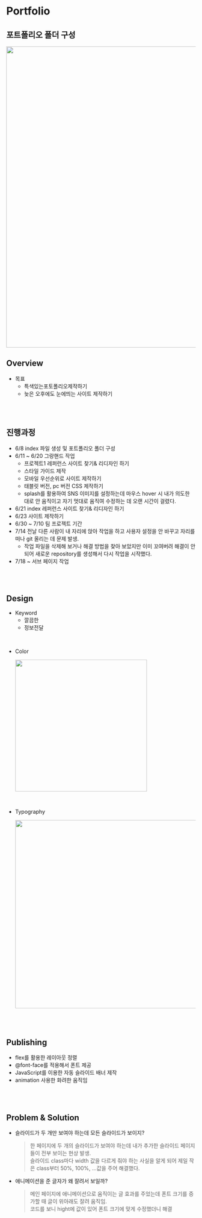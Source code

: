 # Portfolio

## 포트폴리오 폴더 구성

<img src="https://github.com/hyunk07/Portfolio/assets/127369525/544bc4bf-7ca3-41fc-be4d-ebfdfeb3af1d" width="800" >

## Overview
- 목표
	 - 특색있는포토폴리오제작하기
	 - 늦은 오후에도 눈에띄는 사이트 제작하기
  
<br>
<br>

 ## 진행과정
- 6/8 index 파일 생성 및 포트폴리오 폴더 구성
- 6/11 ~ 6/20 그랑핸드 작업
 	- 프로젝트1 레퍼런스 사이트 찾기& 리디자인 하기
	- 스타일 가이드 제작
	- 모바일 우선순위로 사이트 제작하기
	- 태블릿 버전, pc 버전 CSS 제작하기
	- splash를 활용하여 SNS 이미지를 설정하는데 마우스 hover 시 내가 의도한 대로 안 움직이고 자기 멋대로 움직여 수정하는 데 오랜 시간이 걸렸다.
- 6/21 index 레퍼런스 사이트 찾기& 리디자인 하기
- 6/23 사이트 제작하기
- 6/30 ~ 7/10 팀 프로젝트 기간
- 7/14 전날 다른 사람이 내 자리에 앉아 작업을 하고 사용자 설정을 안 바꾸고 자리를 떠나 git 올리는 데 문제 발생.
	- 작업 파일을 삭제해 보거나 해결 방법을 찾아 보았지만 이미 꼬여버려 해결이 안 되어 새로운 repository를 생성해서 다시 작업을 시작했다.
- 7/18 ~ 서브 페이지 작업
 
<br>
<br>

## Design
- Keyword
	- 깔끔한
	- 정보전달
 <br>
 
- Color

	<img src="https://github.com/hyunk07/Portfolio/assets/127369525/c79d97d8-b602-428c-8166-5d85fc8812c5" width="350" >
<br>

- Typography

	<img src="https://github.com/hyunk07/Portfolio/assets/127369525/3fb25741-294f-4167-b4ef-a848c6147c51" width="500" >


<br>
<br>

## Publishing
- flex를 활용한 레이아웃 정렬
- @font-face를 적용해서 폰트 제공
- JavaScript를 이용한 자동 슬라이드 배너 제작
- animation 사용한 화려한 움직임

<br>
<br>

## Problem & Solution
- 슬라이드가 두 개만 보여야 하는데 모든 슬라이드가 보이지?

	> 한 페이지에 두 개의 슬라이드가 보여야 하는데 내가 추가한 슬라이드 페이지들이 전부 보이는 현상 발생. <br>
	슬라이드 class마다 width 값을 다르게 줘야 하는 사실을 알게 되어 제일 작은 class부터 50%, 100%, ...값을 주어 해결했다.
- 애니메이션을 준 글자가 왜 잘려서 보일까?
	> 메인 페이지에 애니메이션으로 움직이는 글 효과를 주었는데 폰트 크기를 증가할 때 글이 위아래도 잘려 움직임.  <br>
	코드를 보니 hight에 값이 있어 폰트 크기에 맞게 수정했더니 해결
 
